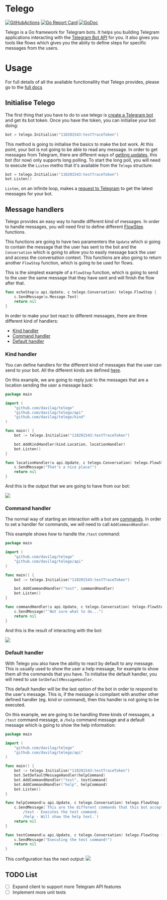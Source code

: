 # Telego

[![GitHubActions](https://github.com/davilag/telego/actions/workflows/go.yml/badge.svg)](https://github.com/davilag/telego/actions/workflows/go.yml/)
[![Go Report Card](https://goreportcard.com/badge/github.com/davilag/telego)](https://goreportcard.com/report/github.com/davilag/telego)
[![GoDoc](https://godoc.org/github.com/davilag/telego?status.svg)](https://godoc.org/github.com/davilag/telego)

Telego is a Go framework for Telegram bots. It helps you building Telegram applications interacting with the [Telegram Bot API](https://core.telegram.org/bots/api) for you. It also gives you tools like flows which gives you the abiity to define steps for specific messages from the users.

# Usage

For full details of all the available functionallity that Telego provides, please go to the [full docs](https://godoc.org/github.com/davilag/telego)

## Initialise Telego

The first thing that you have to do to use telego is [create a Telegram bot](https://core.telegram.org/bots#creating-a-new-bot) and get its bot token.
Once you have the token, you can initialise your bot doing:

```go
bot = telego.Initialise("110201543:testTraceToken")
```

This method is going to initialise the basics to make the bot work. At this point, your bot is not going to be able to read any message. In order to get messages from Telegram, there are different ways of [getting updates](https://core.telegram.org/bots/api#getting-updates), this bot (for now) only supports long polling. To start the long poll, you will need to execute the `Listen` metho that it's available from the `Telego` structure:

```go
bot = telego.Initialise("110201543:testTraceToken")
bot.Listen()
```

`Listen`, on an infinite loop, makes a [request to Telegram](https://core.telegram.org/bots/api#getupdates) to get the latest messages for your bot.

## Message handlers

Telego provides an easy way to handle different kind of messages. In order to handle messages, you will need first to define different [FlowStep](https://godoc.org/github.com/davilag/telego#FlowStep) functions.

This functions are going to have two paramenters the `Update` which si going to contain the message that the user has sent to the bot and the `Conversation` which is going to allow you to easily message back the user and access the conversation context. This functions are also going to return another `FlowStep` function, which is going to be used for flows.

This is the simplest example of a `FlowStep` function, which is going to send to the user the same message that they have sent and will finish the flow after that.

```go
func echoStep(u api.Update, c telego.Conversation) telego.FlowStep {
	c.SendMessage(u.Message.Text)
	return nil
}
```

In order to make your bot react to different messages, there are three different kind of handlers:

- [Kind handler](#kind-handler)
- [Command handler](#command-handler)
- [Default handler](#default-handler)

### Kind handler

You can define handlers for the different kind of messages that the user can send to your bot. All the different kinds are defined [here](https://godoc.org/github.com/davilag/telego/kind).

On this example, we are going to reply just to the messages that are a location sending the user a message back:

```go
package main

import (
	"github.com/davilag/telego"
	"github.com/davilag/telego/api"
	"github.com/davilag/telego/kind"
)

func main() {
	bot := telego.Initialise("110201543:testTraceToken")

	bot.AddKindHandler(kind.Location, locationHandler)
	bot.Listen()
}

func locationHandler(u api.Update, c telego.Conversation) telego.FlowStep {
	c.SendMessage("That's a nice place!")
	return nil
}

```

And this is the output that we are going to have from our bot:

![](_img/doc_kind_handler.jpeg)

### Command handler

The normal way of starting an interaction with a bot are [commands](https://core.telegram.org/bots#commands). In order to set a handler for commands, we will need to call `AddCommandHandler`.

This example shows how to handle the `/test` command:

```go
package main

import (
	"github.com/davilag/telego"
	"github.com/davilag/telego/api"
)

func main() {
	bot := telego.Initialise("110201543:testTraceToken")

	bot.AddCommandHandler("test", commandHandler)
	bot.Listen()
}

func commandHandler(u api.Update, c telego.Conversation) telego.FlowStep {
	c.SendMessage("¯Not sure what to do...")
	return nil
}

```

And this is the result of interacting with the bot:

![](_img/doc_command_handler.jpeg)

### Default handler

With Telego you also have the ability to react by default to any message. This is usually used to show the user a help message, for example to show them all the commands that you have. To initialise the default handler, you will need to use `SetDefaultMessageHandler`.

This default handler will be the last option of the bot in order to respond to the user's message. This is, if the message is compilant with another other defined handler (eg. kind or command), then this handler is not going to be executed.

On this example, we are going to be handling three kinds of messages, a `/test` command message, a `/help` command message and a default message which is going to show the help information:

```go
package main

import (
	"github.com/davilag/telego"
	"github.com/davilag/telego/api"
)

func main() {
	bot := telego.Initialise("110201543:testTraceToken")
	bot.SetDefaultMessageHandler(helpCommand)
	bot.AddCommandHandler("test", testCommand)
	bot.AddCommandHandler("help", helpCommand)
	bot.Listen()
}

func helpCommand(u api.Update, c telego.Conversation) telego.FlowStep {
	c.SendMessage(`This are the different commands that this bot accepts:
		/test - Executes the test command.
		/help - Will show the help text.`)
	return nil
}

func testCommand(u api.Update, c telego.Conversation) telego.FlowStep {
	c.SendMessage("Executing the test command!")
	return nil
}
```

This configuration has the next output:
![](_img/doc_default_handler.jpeg)

## TODO List
- [ ] Expand client to support more Telegram API features
- [ ] Implement more unit tests
